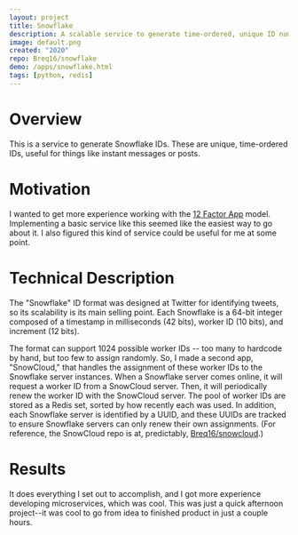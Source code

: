 ```yaml
---
layout: project
title: Snowflake
description: A scalable service to generate time-ordered, unique ID numbers.
image: default.png
created: "2020"
repo: Breq16/snowflake
demo: /apps/snowflake.html
tags: [python, redis]
---
```


# Overview

This is a service to generate Snowflake IDs. These are unique, time-ordered IDs, useful for things like instant messages or posts.

# Motivation

I wanted to get more experience working with the [12 Factor App](https://12factor.net/) model. Implementing a basic service like this seemed like the easiest way to go about it. I also figured this kind of service could be useful for me at some point.

# Technical Description

The "Snowflake" ID format was designed at Twitter for identifying tweets, so its scalability is its main selling point. Each Snowflake is a 64-bit integer composed of a timestamp in milliseconds (42 bits), worker ID (10 bits), and increment (12 bits).

The format can support 1024 possible worker IDs -- too many to hardcode by hand, but too few to assign randomly. So, I made a second app, "SnowCloud," that handles the assignment of these worker IDs to the Snowflake server instances. When a Snowflake server comes online, it will request a worker ID from a SnowCloud server. Then, it will periodically renew the worker ID with the SnowCloud server. The pool of worker IDs are stored as a Redis set, sorted by how recently each was used. In addition, each Snowflake server is identified by a UUID, and these UUIDs are tracked to ensure Snowflake servers can only renew their own assignments. (For reference, the SnowCloud repo is at, predictably, [Breq16/snowcloud](https://github.com/Breq16/snowcloud).)

# Results

It does everything I set out to accomplish, and I got more experience developing microservices, which was cool. This was just a quick afternoon project--it was cool to go from idea to finished product in just a couple hours.
